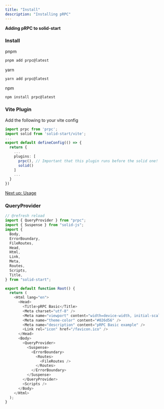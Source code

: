 ```yaml
---
title: "Install"
description: "Installing pRPC"
---
```


**Adding pRPC to solid-start**

### Install

pnpm

```sh
pnpm add prpc@latest
```

yarn

```sh
yarn add prpc@latest
```

npm

```sh
npm install prpc@latest
```

### Vite Plugin

Add the following to your vite config

```ts
import prpc from 'prpc';
import solid from 'solid-start/vite';
...
export default defineConfig(() => {
  return {
    ...
    plugins: [
      prpc(), // Important that this plugin runs before the solid one!
      solid()
    ]
    ...
  }
})
```

[Next up: Usage](/en/usage)

### QueryProvider

```ts
// @refresh reload
import { QueryProvider } from "prpc";
import { Suspense } from "solid-js";
import {
  Body,
  ErrorBoundary,
  FileRoutes,
  Head,
  Html,
  Link,
  Meta,
  Routes,
  Scripts,
  Title,
} from "solid-start";

export default function Root() {
  return (
    <Html lang="en">
      <Head>
        <Title>pRPC Basic</Title>
        <Meta charset="utf-8" />
        <Meta name="viewport" content="width=device-width, initial-scale=1" />
        <Meta name="theme-color" content="#026d56" />
        <Meta name="description" content="pRPC Basic example" />
        <Link rel="icon" href="/favicon.ico" />
      </Head>
      <Body>
        <QueryProvider>
          <Suspense>
            <ErrorBoundary>
              <Routes>
                <FileRoutes />
              </Routes>
            </ErrorBoundary>
          </Suspense>
        </QueryProvider>
        <Scripts />
      </Body>
    </Html>
  );
}
```
